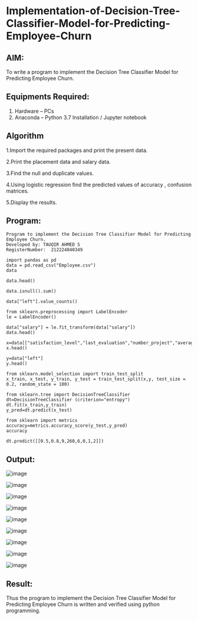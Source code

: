 # Implementation-of-Decision-Tree-Classifier-Model-for-Predicting-Employee-Churn

## AIM:
To write a program to implement the Decision Tree Classifier Model for Predicting Employee Churn.

## Equipments Required:
1. Hardware – PCs
2. Anaconda – Python 3.7 Installation / Jupyter notebook

## Algorithm
1.Import the required packages and print the present data.

2.Print the placement data and salary data.

3.Find the null and duplicate values.

4.Using logistic regression find the predicted values of accuracy , confusion matrices.

5.Display the results. 

## Program:
```
Program to implement the Decision Tree Classifier Model for Predicting Employee Churn.
Developed by: TAUQIR AHMED S
RegisterNumber:  212224040349

import pandas as pd
data = pd.read_csv("Employee.csv")
data

data.head()

data.isnull().sum()

data["left"].value_counts()

from sklearn.preprocessing import LabelEncoder
le = LabelEncoder()

data["salary"] = le.fit_transform(data["salary"])
data.head()

x=data[["satisfaction_level","last_evaluation","number_project","average_montly_hours","time_spend_company","Work_accident","promotion_last_5years","salary"]]
x.head()

y=data["left"]
y.head()

from sklearn.model_selection import train_test_split
x_train, x_test, y_train, y_test = train_test_split(x,y, test_size = 0.2, random_state = 100)

from sklearn.tree import DecisionTreeClassifier
dt=DecisionTreeClassifier (criterion="entropy")
dt.fit(x_train,y_train)
y_pred=dt.predict(x_test)

from sklearn import metrics
accuracy=metrics.accuracy_score(y_test,y_pred)
accuracy

dt.predict([[0.5,0.8,9,260,6,0,1,2]])
```

## Output:
![image](https://github.com/user-attachments/assets/678afa42-87eb-4145-9aaa-c7071ea1d923)

![image](https://github.com/user-attachments/assets/09c1870b-0ec0-423b-b57d-31097dca9cc2)

![image](https://github.com/user-attachments/assets/8eff3339-af4d-4043-909c-17d8c1147858)

![image](https://github.com/user-attachments/assets/ac7d83d1-bd0e-4272-98e9-988cfa8e7ba1)

![image](https://github.com/user-attachments/assets/c985209a-3c87-437f-8a6d-e7816d5b39d9)

![image](https://github.com/user-attachments/assets/9e327798-79dc-4da2-8fba-23123e4b1afd)

![image](https://github.com/user-attachments/assets/4f8291a5-faad-4324-acf7-41e59e624e27)

![image](https://github.com/user-attachments/assets/9b39c90c-f9d4-47c3-b2c2-534c06c9cca7)

![image](https://github.com/user-attachments/assets/5bc874b8-50cb-4521-bc73-65fb09237e12)


## Result:
Thus the program to implement the  Decision Tree Classifier Model for Predicting Employee Churn is written and verified using python programming.

